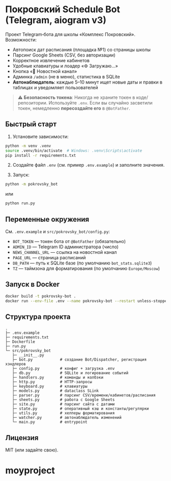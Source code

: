 # Покровский Schedule Bot (Telegram, aiogram v3)

Проект Telegram‑бота для школы «Комплекс Покровский». Возможности:

- Автопоиск дат расписания (площадка №1) со страницы школы
- Парсинг Google Sheets (CSV, без авторизации)
- Корректное извлечение кабинетов
- Удобные клавиатуры и лоадер «⚙️ Загружаю…»
- Кнопка «🔔 Новостной канал»
- Админка `/admin` (не в меню), статистика в SQLite
- **Автонаблюдатель**: каждые 5–10 минут ищет новые даты и правки в таблицах и уведомляет пользователей

> ⚠️ **Безопасность токена**: Никогда не храните токен в коде/репозитории. Используйте `.env`.
> Если вы случайно засветили токен, немедленно **пересоздайте его** в `@BotFather`.

## Быстрый старт

1) Установите зависимости:

```bash
python -m venv .venv
source .venv/bin/activate  # Windows: .venv\Scripts\activate
pip install -r requirements.txt
```

2) Создайте файл `.env` (см. пример `.env.example`) и заполните значения.

3) Запуск:

```bash
python -m pokrovsky_bot
```

или

```bash
python run.py
```

## Переменные окружения

См. `.env.example` и `src/pokrovsky_bot/config.py`:

- `BOT_TOKEN` — токен бота от `@BotFather` (обязательно)
- `ADMIN_ID` — Telegram ID администратора (число)
- `NEWS_CHANNEL_URL` — ссылка на новостной канал
- `PAGE_URL` — страница расписаний
- `DB_PATH` — путь к SQLite базе (по умолчанию `bot_stats.sqlite3`)
- `TZ` — таймзона для форматирования (по умолчанию `Europe/Moscow`)

## Запуск в Docker

```bash
docker build -t pokrovsky-bot .
docker run --env-file .env --name pokrovsky-bot --restart unless-stopped pokrovsky-bot
```

## Структура проекта

```
.
├─ .env.example
├─ requirements.txt
├─ Dockerfile
├─ run.py
└─ src/pokrovsky_bot
   ├─ __init__.py
   ├─ bot.py            # создание Bot/Dispatcher, регистрация хэндлеров
   ├─ config.py         # конфиг + загрузка .env
   ├─ db.py             # SQLite и логирование событий
   ├─ handlers.py       # команды и колбэки
   ├─ http.py           # HTTP-запросы
   ├─ keyboard.py       # клавиатуры
   ├─ models.py         # dataclass SLink
   ├─ parser.py         # парсинг CSV/времени/кабинетов/расписания
   ├─ sheets.py         # работа с Google Sheets
   ├─ site.py           # парсинг сайта с датами
   ├─ state.py          # оперативный кэш и константы/регулярки
   ├─ utils.py          # хелперы форматирования
   ├─ watcher.py        # автонаблюдатель изменений
   └─ main.py           # entrypoint
```

## Лицензия

MIT (или задайте свою).
# moyproject
